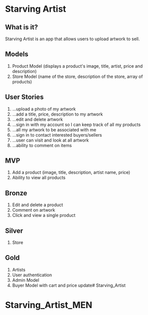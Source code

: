 # Starving Artist

## What is it?

Starving Artist is an app that allows users to upload artwork to sell. 

## Models 

1. Product Model (displays a product's image, title, artist, price and description)
2. Store Model (name of the store, description of the store, array of products)

## User Stories

1. ...upload a photo of my artwork
2. ...add a title, price, description to my artwork
3. ...edit and delete artwork 
4. ...sign in with my account so I can keep track of all my products
5. ...all my artwork to be associated with me
6. ...sign in to contact interested buyers/sellers
7. ...user can visit and look at all artwork
8. ...ability to comment on items

## MVP

1. Add a product (image, title, description, artist name, price)
2. Ability to view all products

## Bronze

1. Edit and delete a product
2. Comment on artwork
3. Click and view a single product

## Silver

1. Store 

## Gold

1. Artists
2. User authentication 
3. Admin Model
4. Buyer Model with cart and price update# Starving_Artist
# Starving_Artist_MEN

